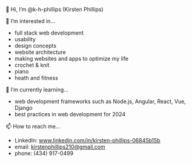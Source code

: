 👋 Hi, I’m @k-h-phillips (Kirsten Phillips)

👀 I’m interested in...
  - full stack web development
  - usability
  - design concepts
  - website architecture
  - making websites and apps to optimize my life
  - crochet & knit
  - piano
  - heath and fitness

🌱 I’m currently learning...
  - web development frameworks such as Node.js, Angular, React, Vue, Django
  - best practices in web development for 2024

📫 How to reach me...
  - LinkedIn: www.linkedin.com/in/kirsten-phillips-06845b15b
  - email: kirstenphillips210@gmail.com
  - phone: (434) 917-0499

<!---
k-h-phillips/k-h-phillips is a ✨ special ✨ repository because its `README.md` (this file) appears on your GitHub profile.
You can click the Preview link to take a look at your changes.
--->
